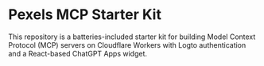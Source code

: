 # Pexels MCP Starter Kit

This repository is a batteries-included starter kit for building Model Context Protocol (MCP) servers on Cloudflare Workers with Logto authentication and a React-based ChatGPT Apps widget.